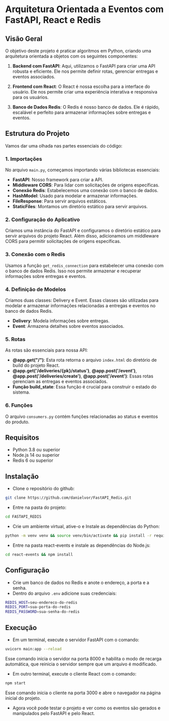 # Arquitetura Orientada a Eventos com FastAPI, React e Redis

## Visão Geral

O objetivo deste projeto é praticar algoritmos em Python, criando uma arquitetura orientada a objetos com os seguintes componentes:

1. **Backend com FastAPI**: Aqui, utilizamos o FastAPI para criar uma API robusta e eficiente. Ele nos permite definir rotas, gerenciar entregas e eventos associados.

2. **Frontend com React**: O React é nossa escolha para a interface do usuário. Ele nos permite criar uma experiência interativa e responsiva para os usuários.

3. **Banco de Dados Redis**: O Redis é nosso banco de dados. Ele é rápido, escalável e perfeito para armazenar informações sobre entregas e eventos.

## Estrutura do Projeto

Vamos dar uma olhada nas partes essenciais do código:

### 1. Importações

No arquivo `main.py`, começamos importando várias bibliotecas essenciais:

- **FastAPI**: Nosso framework para criar a API.
- **Middleware CORS**: Para lidar com solicitações de origens específicas.
- **Conexão Redis**: Estabelecemos uma conexão com o banco de dados.
- **HashModel**: Usado para modelar e armazenar informações.
- **FileResponse**: Para servir arquivos estáticos.
- **StaticFiles**: Montamos um diretório estático para servir arquivos.

### 2. Configuração do Aplicativo

Criamos uma instância do FastAPI e configuramos o diretório estático para servir arquivos do projeto React. Além disso, adicionamos um middleware CORS para permitir solicitações de origens específicas.

### 3. Conexão com o Redis

Usamos a função `get_redis_connection` para estabelecer uma conexão com o banco de dados Redis. Isso nos permite armazenar e recuperar informações sobre entregas e eventos.

### 4. Definição de Modelos

Criamos duas classes: Delivery e Event. 
Essas classes são utilizadas para modelar e armazenar informações relacionadas a entregas e eventos no banco de dados Redis.

- **Delivery**: Modela informações sobre entregas.
- **Event**: Armazena detalhes sobre eventos associados.

### 5. Rotas

As rotas são essenciais para nossa API:

- **@app.get("/")**: Esta rota retorna o arquivo `index.html` do diretório de build do projeto React.
- **@app.get('/deliveries/{pk}/status')**, **@app.post('/event')**, **@app.post('/deliveries/create')**, **@app.post('/event')**: Essas rotas gerenciam as entregas e eventos associados.
- **Função build_state**: Essa função é crucial para construir o estado do sistema.

### 6. Funções

O arquivo `consumers.py` contém funções relacionadas ao status e eventos do produto.

## Requisitos

- Python 3.8 ou superior
- Node.js 14 ou superior
- Redis 6 ou superior

## Instalação

- Clone o repositório do github:

```bash
git clone https://github.com/danielvor/FastAPI_Redis.git
```

- Entre na pasta do projeto:

```bash
cd FASTAPI_REDIS
```

- Crie um ambiente virtual, ative-o e Instale as dependências do Python:

```bash
python -m venv venv && source venv/bin/activate && pip install -r requirements.txt
```

- Entre na pasta react-events e instale as dependências do Node.js:

```bash
cd react-events && npm install
```

## Configuração

- Crie um banco de dados no Redis e anote o endereço, a porta e a senha.
- Dentro do arquivo `.env` adicione suas credenciais:

```bash
REDIS_HOST=seu-endereco-do-redis
REDIS_PORT=sua-porta-do-redis
REDIS_PASSWORD=sua-senha-do-redis
```

## Execução

- Em um terminal, execute o servidor FastAPI com o comando:

```bash
uvicorn main:app --reload
```

Esse comando inicia o servidor na porta 8000 e habilita o modo de recarga automática, que reinicia o servidor sempre que um arquivo é modificado.

- Em outro terminal, execute o cliente React com o comando:

```bash
npm start
```

Esse comando inicia o cliente na porta 3000 e abre o navegador na página inicial do projeto.

- Agora você pode testar o projeto e ver como os eventos são gerados e manipulados pelo FastAPI e pelo React.